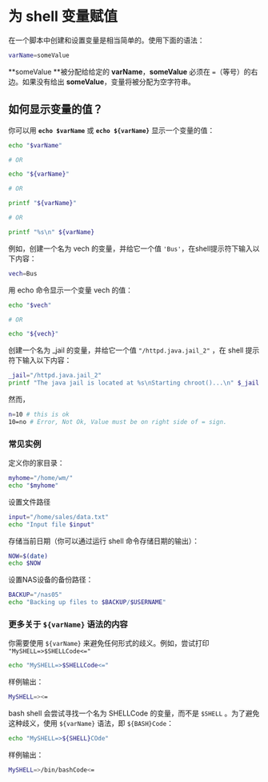 # 为 shell 变量赋值

在一个脚本中创建和设置变量是相当简单的。使用下面的语法：

``` bash
varName=someValue
```

**someValue **被分配给给定的 **varName**，**someValue** 必须在 `=`（等号）的右边。如果没有给出 **someValue**，变量将被分配为空字符串。

## 如何显示变量的值？

你可以用 **`echo $varName`** 或 **`echo ${varName}`** 显示一个变量的值：

``` bash
echo "$varName"

# OR

echo "${varName}"

# OR

printf "${varName}"

# OR

printf "%s\n" ${varName}
```

例如，创建一个名为 vech 的变量，并给它一个值 `'Bus'`，在shell提示符下输入以下内容：

``` bash
vech=Bus
```

用 echo 命令显示一个变量 vech 的值：

``` bash
echo "$vech"

# OR

echo "${vech}"
```

创建一个名为 _jail 的变量，并给它一个值 `"/httpd.java.jail_2"` ，在 shell 提示符下输入以下内容：

``` bash
_jail="/httpd.java.jail_2"
printf "The java jail is located at %s\nStarting chroot()...\n" $_jail
```

然而，

``` bash
n=10 # this is ok
10=no # Error, Not Ok, Value must be on right side of = sign.
```

### 常见实例

定义你的家目录：

``` bash
myhome="/home/wm/"
echo "$myhome"
```

设置文件路径

``` bash
input="/home/sales/data.txt"
echo "Input file $input"
```

存储当前日期（你可以通过运行 shell 命令存储日期的输出）：

``` bash
NOW=$(date)
echo $NOW
```

设置NAS设备的备份路径：

``` bash
BACKUP="/nas05"
echo "Backing up files to $BACKUP/$USERNAME"
```

### 更多关于 `${varName}` 语法的内容

你需要使用 `${varName}` 来避免任何形式的歧义。例如，尝试打印 `"MySHELL=>$SHELLCode<="`

``` bash
echo "MySHELL=>$SHELLCode<="
```

样例输出：

``` bash
MySHELL=><=
```

bash shell 会尝试寻找一个名为 SHELLCode 的变量，而不是 `$SHELL` 。为了避免这种歧义，使用 `${varName}` 语法，即 `${BASH}Code`：

``` bash
echo "MySHELL=>${SHELL}COde"
```



样例输出：

``` bash
MySHELL=>/bin/bashCode<=
```


